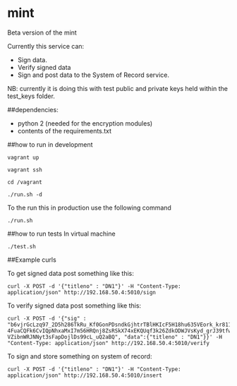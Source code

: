 # mint
Beta version of the mint

Currently this service can:
- Sign data.
- Verify signed data
- Sign and post data to the System of Record service.

NB: currently it is doing this with test public and private keys held within the test_keys folder.

##dependencies:
- python 2 (needed for the encryption modules)
- contents of the requirements.txt

##how to run in development

```
vagrant up
```

```
vagrant ssh
```

```
cd /vagrant
```

```
./run.sh -d
```

To the run this in production use the following command

```
./run.sh
```

##how to run tests
In virtual machine

```
./test.sh
```

##Example curls

To get signed data post something like this:

```
curl -X POST -d '{"titleno" : "DN1"}' -H "Content-Type: application/json" http://192.168.50.4:5010/sign
```

To verify signed data post something like this:

```
curl -X POST -d '{"sig" : "b6vjrGcLzq97_2D5h286TkRu_Kf0GonPDsndkGjhtrTBlHKIcF5H18hu635VEork_kr811ZS7B-4FuaCQFk6CvIQpNhxaMxI7m56HRQnj8ZsRSkX74xEKQUqf3k26ZdkODWJVsKyd_grJ39tfwMvJJb9V5REpRa8qXGr1eXgK4gEqwmo2fkow_W8q_yqMTTm9jOuVeFaqCQzAJBFUEWgkuTLRd91Wm8MlF4RhG_w1YktGzVath3tvaiTXNfiyfZbzPu9viotpP81gsFpWw6xocrUDbKhhXw2rm0BU2NvqSMXJ3X1qZs-VZibnWRJNNyt3sFapDojlDs99cL_uQ2aBQ", "data":{"titleno" : "DN1"}}' -H "Content-Type: application/json" http://192.168.50.4:5010/verify
```

To sign and store something on system of record:

```
curl -X POST -d '{"titleno" : "DN1"}' -H "Content-Type: application/json" http://192.168.50.4:5010/insert
```
